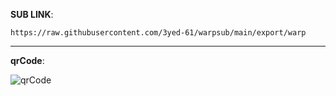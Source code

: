 **SUB LINK**:
```
https://raw.githubusercontent.com/3yed-61/warpsub/main/export/warp
```
---

**qrCode**:




![qrCode](https://github.com/3yed-61/warpsub/assets/122279300/4f85cd32-7c0e-40ec-b7da-9cf1238343d2)



